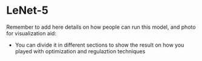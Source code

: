 # LeNet-5
Remember to add here details on how people can run this model, and photo for visualization aid: 
- You can divide it in different sections to show the result on how you played with optimization and regulaztion techniques
